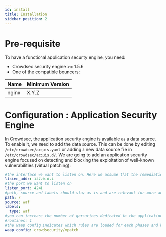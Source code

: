 ```yaml
---
id: install
title: Installation
sidebar_position: 2
---
```


#  Pre-requisite

To have a functional application security engine, you need:
 - Crowdsec security engine >= 1.5.6
 - One of the compatible bouncers:


<!-- @kka min nginx version-->
| Name | Minimum Version |
| --- | --- |
| nginx | X.Y.Z |


# Configuration : Application Security Engine

In Crowdsec, the application security engine is available as a data source. To enable it, we need to add the data source. This can be done by editing `/etc/crowdsec/acquis.yaml` or adding a new data source file in `/etc/crowdsec/acquis.d/`. We are going to add an application security engine focused on detecting and blocking the exploitation of well-known vulnerabilities (virtual patching):

```yaml
#the interface we want to listen on. Here we assume that the remediation component and the application security engine are running on the same host
listen_addr: 127.0.0.1
#the port we want to listen on
listen_port: 4241
#path, source and labels should stay as is and are relevant for more advanced configurations
path: /
source: waf
labels:
  type: waf
#you can increase the number of goroutines dedicated to the application security engine
#routines: 1
#the waap config indicates which rules are loaded for each phases and how we need to react.
waap_config: crowdsecurity/vpatch
```


